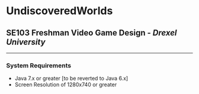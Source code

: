 <h1>UndiscoveredWorlds</h1>
<h2>SE103 Freshman Video Game Design - <em>Drexel University</em></h2>
<hr />
<h3>System Requirements</h3>
<ul>
<li>Java 7.x or greater [to be reverted to Java 6.x]</li>
<li>Screen Resolution of 1280x740 or greater</li>
</ul>
